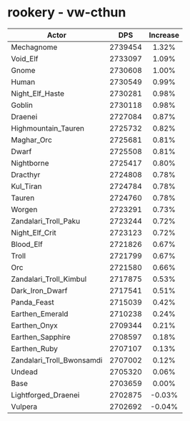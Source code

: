 # rookery - vw-cthun
| Actor | DPS | Increase |
|---|:---:|:---:|
|Mechagnome|2739454|1.32%|
|Void_Elf|2733097|1.09%|
|Gnome|2730608|1.00%|
|Human|2730549|0.99%|
|Night_Elf_Haste|2730281|0.98%|
|Goblin|2730118|0.98%|
|Draenei|2727084|0.87%|
|Highmountain_Tauren|2725732|0.82%|
|Maghar_Orc|2725681|0.81%|
|Dwarf|2725508|0.81%|
|Nightborne|2725417|0.80%|
|Dracthyr|2724808|0.78%|
|Kul_Tiran|2724784|0.78%|
|Tauren|2724760|0.78%|
|Worgen|2723291|0.73%|
|Zandalari_Troll_Paku|2723244|0.72%|
|Night_Elf_Crit|2723123|0.72%|
|Blood_Elf|2721826|0.67%|
|Troll|2721799|0.67%|
|Orc|2721580|0.66%|
|Zandalari_Troll_Kimbul|2717875|0.53%|
|Dark_Iron_Dwarf|2717541|0.51%|
|Panda_Feast|2715039|0.42%|
|Earthen_Emerald|2710238|0.24%|
|Earthen_Onyx|2709344|0.21%|
|Earthen_Sapphire|2708597|0.18%|
|Earthen_Ruby|2707107|0.13%|
|Zandalari_Troll_Bwonsamdi|2707002|0.12%|
|Undead|2705320|0.06%|
|Base|2703659|0.00%|
|Lightforged_Draenei|2702875|-0.03%|
|Vulpera|2702692|-0.04%|
